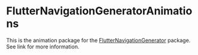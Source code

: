 # FlutterNavigationGeneratorAnimations

This is the animation package for the [FlutterNavigationGenerator](https://pub.dev/packages/flutter_navigation_generator) package. See link for more information.
